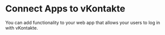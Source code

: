# Connect Apps to vKontakte
You can add functionality to your web app that allows your users to log in with vKontakte. 

